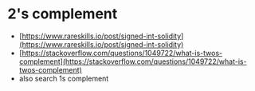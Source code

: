 # 2's complement

* [https://www.rareskills.io/post/signed-int-solidity](https://www.rareskills.io/post/signed-int-solidity)
* [https://stackoverflow.com/questions/1049722/what-is-twos-complement](https://stackoverflow.com/questions/1049722/what-is-twos-complement)
* also search 1s complement
